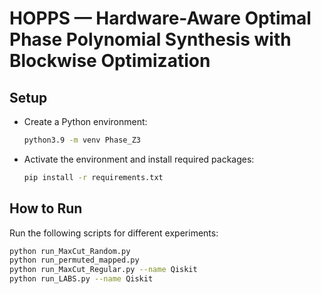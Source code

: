 # HOPPS — Hardware-Aware Optimal Phase Polynomial Synthesis with Blockwise Optimization

## Setup
- Create a Python environment:
  ```bash
  python3.9 -m venv Phase_Z3
  ```
- Activate the environment and install required packages:
  ```bash
  pip install -r requirements.txt
  ```

## How to Run
Run the following scripts for different experiments:
```bash
python run_MaxCut_Random.py
python run_permuted_mapped.py
python run_MaxCut_Regular.py --name Qiskit
python run_LABS.py --name Qiskit
```
